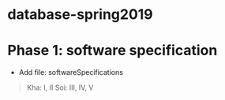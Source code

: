 # database-spring2019
# Phase 1: software specification
- Add file: softwareSpecifications
> Kha: I, II
> Soi: III, IV, V
